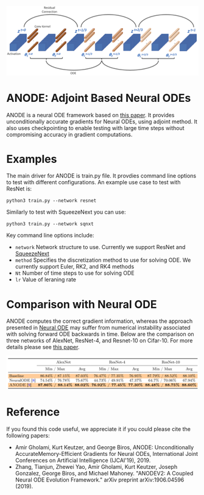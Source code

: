 ![ANODE](misc/anode.png)   



# ANODE: Adjoint Based Neural ODEs
ANODE is a neural ODE framework based on [this paper](https://arxiv.org/pdf/1902.10298.pdf).
It provides unconditionally accurate gradients for Neural ODEs, using adjoint method. It also
uses checkpointing to enable testing with large time steps without compromising accuracy in gradient computations.




# Examples
The main driver for ANODE is train.py file. It provdies command line options to test with different configurations.
An example use case to test with ResNet is:

```
python3 train.py --network resnet
```

Similarly to test with SqueezeNext you can use:

```
python3 train.py --network sqnxt
```

Key command line options include:

- `network` Network structure to use. Currently we support ResNet and [SqueezeNext](https://github.com/amirgholami/SqueezeNext)
- `method` Specifies the discretization method to use for solving ODE. We currently support Euler, RK2, and RK4 methods
- `Nt` Number of time steps to use for solving ODE
- `lr` Value of leraning rate


# Comparison with Neural ODE
ANODE computes the correct gradient information, whereas the approach presented in [Neural ODE](https://arxiv.org/pdf/1806.07366.pdf)
may suffer from numerical instability associated with solving forward ODE backwards in time. Below are the comparison
on three networks of AlexNet, ResNet-4, and Resnet-10 on Cifar-10. For more details please see [this paper](https://arxiv.org/pdf/1902.10298.pdf).



![ANODE](misc/comparison.png)   



# Reference
If you found this code useful, we appreciate it if you could please cite the following papers:

- Amir Gholami, Kurt Keutzer, and George Biros, ANODE: Unconditionally AccurateMemory-Efficient Gradients for Neural ODEs, International Joint Conferences on Artificial Intelligence (IJCAI'19), 2019.
- Zhang, Tianjun, Zhewei Yao, Amir Gholami, Kurt Keutzer, Joseph Gonzalez, George Biros, and Michael Mahoney. "ANODEV2: A Coupled Neural ODE Evolution Framework." arXiv preprint arXiv:1906.04596 (2019).
